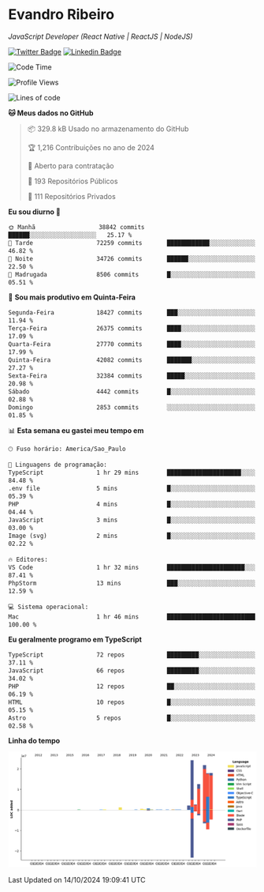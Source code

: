 # Evandro **Ribeiro**

*JavaScript Developer (React Native | ReactJS | NodeJS)*

[![Twitter Badge](https://img.shields.io/badge/-@ribeiroevandro-201B2D?style=flat-square&labelColor=201B2D&logo=twitter&logoColor=white&link=https://twitter.com/ribeiroevandro)](https://twitter.com/ribeiroevandro) 
[![Linkedin Badge](https://img.shields.io/badge/-Evandro%20Ribeiro-201B2D?style=flat-square&logo=Linkedin&logoColor=white&link=https://www.linkedin.com/in/ribeiroevandro)](https://www.linkedin.com/in/ribeiroevandro) 


<!--START_SECTION:waka-->
![Code Time](http://img.shields.io/badge/Code%20Time-4%2C118%20hrs%203%20mins-blue)

![Profile Views](http://img.shields.io/badge/Visualizac%C3%B5es%20do%20perfil-0-blue)

![Lines of code](https://img.shields.io/badge/Desde%20o%20Hello%20World%20eu%20escrevi-102.2%20million%20linhas%20de%20c%C3%B3digo-blue)

**🐱 Meus dados no GitHub** 

> 📦 329.8 kB Usado no armazenamento do GitHub 
 > 
> 🏆 1,216 Contribuições no ano de 2024
 > 
> 💼 Aberto para contratação
 > 
> 📜 193 Repositórios Públicos 
 > 
> 🔑 111 Repositórios Privados 
 > 
**Eu sou diurno 🐤** 

```text
🌞 Manhã                  38842 commits       ██████░░░░░░░░░░░░░░░░░░░   25.17 % 
🌆 Tarde                  72259 commits       ████████████░░░░░░░░░░░░░   46.82 % 
🌃 Noite                  34726 commits       ██████░░░░░░░░░░░░░░░░░░░   22.50 % 
🌙 Madrugada              8506 commits        █░░░░░░░░░░░░░░░░░░░░░░░░   05.51 % 
```
📅 **Sou mais produtivo em Quinta-Feira** 

```text
Segunda-Feira            18427 commits       ███░░░░░░░░░░░░░░░░░░░░░░   11.94 % 
Terça-Feira              26375 commits       ████░░░░░░░░░░░░░░░░░░░░░   17.09 % 
Quarta-Feira             27770 commits       ████░░░░░░░░░░░░░░░░░░░░░   17.99 % 
Quinta-Feira             42082 commits       ███████░░░░░░░░░░░░░░░░░░   27.27 % 
Sexta-Feira              32384 commits       █████░░░░░░░░░░░░░░░░░░░░   20.98 % 
Sábado                   4442 commits        █░░░░░░░░░░░░░░░░░░░░░░░░   02.88 % 
Domingo                  2853 commits        ░░░░░░░░░░░░░░░░░░░░░░░░░   01.85 % 
```


📊 **Esta semana eu gastei meu tempo em** 

```text
🕑︎ Fuso horário: America/Sao_Paulo

💬 Linguagens de programação: 
TypeScript               1 hr 29 mins        █████████████████████░░░░   84.48 % 
.env file                5 mins              █░░░░░░░░░░░░░░░░░░░░░░░░   05.39 % 
PHP                      4 mins              █░░░░░░░░░░░░░░░░░░░░░░░░   04.44 % 
JavaScript               3 mins              █░░░░░░░░░░░░░░░░░░░░░░░░   03.00 % 
Image (svg)              2 mins              █░░░░░░░░░░░░░░░░░░░░░░░░   02.22 % 

🔥 Editores: 
VS Code                  1 hr 32 mins        ██████████████████████░░░   87.41 % 
PhpStorm                 13 mins             ███░░░░░░░░░░░░░░░░░░░░░░   12.59 % 

💻 Sistema operacional: 
Mac                      1 hr 46 mins        █████████████████████████   100.00 % 
```

**Eu geralmente programo em TypeScript** 

```text
TypeScript               72 repos            █████████░░░░░░░░░░░░░░░░   37.11 % 
JavaScript               66 repos            █████████░░░░░░░░░░░░░░░░   34.02 % 
PHP                      12 repos            ██░░░░░░░░░░░░░░░░░░░░░░░   06.19 % 
HTML                     10 repos            █░░░░░░░░░░░░░░░░░░░░░░░░   05.15 % 
Astro                    5 repos             █░░░░░░░░░░░░░░░░░░░░░░░░   02.58 % 
```



**Linha do tempo**

![Lines of Code chart](https://raw.githubusercontent.com/ribeiroevandro/ribeiroevandro/main/assets/bar_graph.png)


 Last Updated on 14/10/2024 19:09:41 UTC
<!--END_SECTION:waka-->
